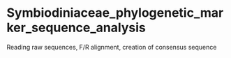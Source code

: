 # Symbiodiniaceae_phylogenetic_marker_sequence_analysis
Reading raw sequences, F/R alignment, creation of consensus sequence

